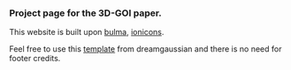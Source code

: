 ### Project page for the 3D-GOI paper.

This website is built upon [bulma](https://bulma.io/), [ionicons](https://ionic.io/ionicons/).

Feel free to use this [template](https://github.com/dreamgaussian/dreamgaussian.github.io) from dreamgaussian and there is no need for footer credits.
